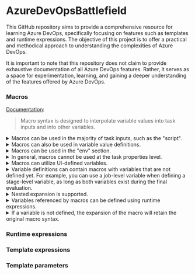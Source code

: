# AzureDevOpsBattlefield

This GitHub repository aims to provide a comprehensive resource for learning Azure DevOps, specifically focusing on features such as templates and runtime expressions. The objective of this project is to offer a practical and methodical approach to understanding the complexities of Azure DevOps.

It is important to note that this repository does not claim to provide exhaustive documentation of all Azure DevOps features. Rather, it serves as a space for experimentation, learning, and gaining a deeper understanding of the features offered by Azure DevOps.

### Macros

[Documentation](https://learn.microsoft.com/en-us/azure/devops/pipelines/process/variables?view=azure-devops&tabs=yaml%2Cbatch#macro-syntax-variables):

> Macro syntax is designed to interpolate variable values into task inputs and into other variables.

<details>
  <summary>
    Macros can be used in the majority of task inputs, such as the "script".
  </summary>

  For `PowerShell@2` task it is possible to use for
  [targetType](https://github.com/JakubLinhart/AzureDevOpsBattlefield/blob/5aa439679c34ae8a7dec235517d2d2c750ce7481/pipelines/macros.yml#L124), [workingDirectory](https://github.com/JakubLinhart/AzureDevOpsBattlefield/blob/5aa439679c34ae8a7dec235517d2d2c750ce7481/pipelines/macros.yml#L125C15-L125C31),
  and [script](https://github.com/JakubLinhart/AzureDevOpsBattlefield/blob/5aa439679c34ae8a7dec235517d2d2c750ce7481/pipelines/macros.yml#L126) inputs (see [example output](https://linj.visualstudio.com/AzureDevOpsBattleground/_build/results?buildId=245&view=logs&j=0ab14b9f-e499-56d5-97b1-fd98b70ea339&t=3fa529ca-c925-5304-b42f-2bbd21f9750e)), 
  but in general, it should be possible for any input of any task.

  ```yaml
    - task: PowerShell@2
      displayName: 'A task with macros in inputs'
      inputs:
        targetType: $(var_targetType)
        workingDirectory: $(var_workingDirectory)
        script: $(var_script)
  ```

</details>

<details>
  <summary>
    Macros can also be used in variable value definitions.
  </summary>

  This is [possible](https://github.com/JakubLinhart/AzureDevOpsBattlefield/blob/5aa439679c34ae8a7dec235517d2d2c750ce7481/pipelines/macros.yml#L20):

  ```yaml
    - name: var_with_value_for_another_value
      value: 'this comes from a macro'
    - name: var_with_macro_in_value_at_pipeline_level
      value: '$(var_with_value_for_another_value)'
  ```

  [![Example output](images/macros-variable-value-definition.png)](https://linj.visualstudio.com/AzureDevOpsBattleground/_build/results?buildId=245&view=logs&j=0ab14b9f-e499-56d5-97b1-fd98b70ea339&t=f064c65f-5d7b-5dd9-a2c0-b27c2b3dbefa&l=12)

</details>

<details>
  <summary>
    Macros can be used in the "env" section.
  </summary>

  `env` section is at the properties level, but it is the same exception as `inputs`. 

  ```yaml
    - pwsh: |
      Write-Output "my_environment_variable: '$env:my_environment_variable'"
    displayName: 'A task with macro in env'
    env:
      my_environment_variable: $(var_my_environment_variable)
  ```

  [![Example output](images/macros-env.png)](https://linj.visualstudio.com/AzureDevOpsBattleground/_build/results?buildId=245&view=logs&j=0ab14b9f-e499-56d5-97b1-fd98b70ea339&t=67bb029a-943e-5196-8d89-e7392cea21c1&l=12)
</details>

<details>
  <summary>
    In general, macros cannot be used at the task properties level.
  </summary>

  
</details>

<details>
  <summary>
    Macros can utilize UI-defined variables.
  </summary>
</details>

<details>
  <summary>
    Variable definitions can contain macros with variables that are not defined yet. For example, you can use a job-level variable when defining a stage-level variable, as long as both variables exist during the final evaluation.
  </summary>
</details>

<details>
  <summary>
    Nested expansion is supported.
  </summary>
</details>

<details>
  <summary>
    Variables referenced by macros can be defined using runtime expressions.
  </summary>
</details>

<details>
  <summary>
    If a variable is not defined, the expansion of the macro will retain the original macro syntax.
  </summary>
</details>

### Runtime expressions

### Template expressions

### Template parameters
